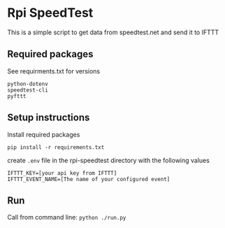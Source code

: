 # Rpi SpeedTest
This is a simple script to get data from speedtest.net and send it to IFTTT

## Required packages
See requirments.txt for versions

```
python-dotenv
speedtest-cli
pyfttt
```
## Setup instructions

Install required packages

`pip install -r requirements.txt`

create `.env` file in the rpi-speedtest directory with the following values

```
IFTTT_KEY=[your api key from IFTTT]
IFTTT_EVENT_NAME=[The name of your configured event]
```

## Run

Call from command line:
`python ./run.py`
